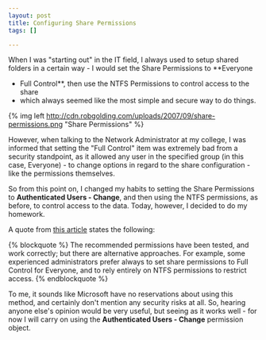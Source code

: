 ```yaml
--- 
layout: post
title: Configuring Share Permissions
tags: []

---
```


When I was "starting out" in the IT field, I always used to setup shared
folders in a certain way - I would set the Share Permissions to **Everyone
- Full Control**, then use the NTFS Permissions to control access to the share
- which always seemed like the most simple and secure way to do things.

{% img left http://cdn.robgolding.com/uploads/2007/09/share-permissions.png "Share Permissions" %}

However, when talking to the Network Administrator at my college, I was
informed that setting the "Full Control" item was extremely bad from a security
standpoint, as it allowed any user in the specified group (in this case,
Everyone) - to change options in regard to the share configuration - like the
permissions themselves.

So from this point on, I changed my habits to setting the Share Permissions to
**Authenticated Users - Change**, and then using the NTFS permissions, as
before, to control access to the data. Today, however, I decided to do my
homework.

A quote from [this article](http://technet2.microsoft.com/windowsserver/en/library/86987829-3f74-412f-abb8-c8b22b07257d1033.mspx?mfr=true "Permissions on a file server")
states the following:

{% blockquote %}
The recommended permissions have been tested, and work
correctly; but there are alternative approaches. For example, some experienced
administrators prefer always to set share permissions to Full Control for
Everyone, and to rely entirely on NTFS permissions to restrict access.
{% endblockquote %}

To me, it sounds like Microsoft have no reservations about using this method, and certainly don't mention any security risks at all. So, hearing anyone else's opinion would be very useful, but seeing as it works well - for now I will carry on using the **Authenticated Users - Change** permission object.
